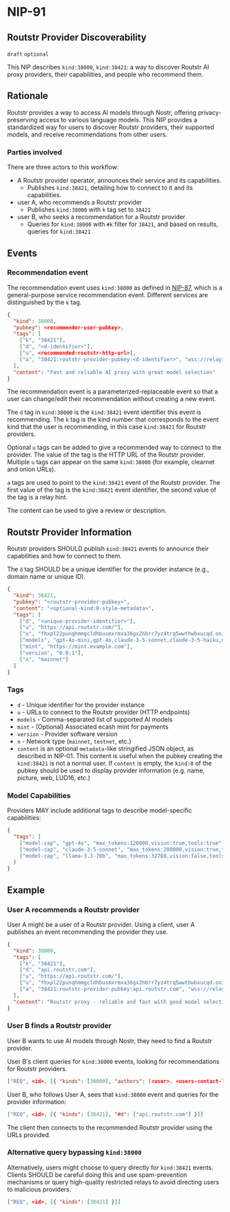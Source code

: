 NIP-91
======

Routstr Provider Discoverability
--------------------------------

`draft` `optional`

This NIP describes `kind:38000`, `kind:38421`: a way to discover Routstr AI proxy providers, their capabilities, and people who recommend them.

## Rationale

Routstr provides a way to access AI models through Nostr, offering privacy-preserving access to various language models. This NIP provides a standardized way for users to discover Routstr providers, their supported models, and receive recommendations from other users.

### Parties involved

There are three actors to this workflow:

* A Routstr provider operator, announces their service and its capabilities.
  * Publishes `kind:38421`, detailing how to connect to it and its capabilities.
* user A, who recommends a Routstr provider
  * Publishes `kind:38000` with `k` tag set to `38421`
* user B, who seeks a recommendation for a Routstr provider
  * Queries for `kind:38000` with `#k` filter for `38421`, and based on results, queries for `kind:38421`

## Events

### Recommendation event

The recommendation event uses `kind:38000` as defined in [NIP-87](87.md), which is a general-purpose service recommendation event. Different services are distinguished by the `k` tag.

```json
{
  "kind": 38000,
  "pubkey": <recommender-user-pubkey>,
  "tags": [
    ["k", "38421"],
    ["d", "<d-identifier>"],
    ["u", <recommended-routstr-http-url>],
    ["a", "38421:routstr-provider-pubkey:<d-identifier>", "wss://relay1"]
  ],
  "content": "Fast and reliable AI proxy with great model selection"
}
```

The recommendation event is a parameterized-replaceable event so that a user can change/edit their recommendation without creating a new event.

The `d` tag in `kind:38000` is the `kind:38421` event identifier this event is recommending.
The `k` tag is the kind number that corresponds to the event kind that the user is recommending, in this case `kind:38421` for Routstr providers.

Optional `u` tags can be added to give a recommended way to connect to the provider.
The value of the tag is the HTTP URL of the Routstr provider.
Multiple `u` tags can appear on the same `kind:38000` (for example, clearnet and onion URLs).

`a` tags are used to point to the `kind:38421` event of the Routstr provider.
The first value of the tag is the `kind:38421` event identifier, the second value of the tag is a relay hint.

The content can be used to give a review or description.

## Routstr Provider Information

Routstr providers SHOULD publish `kind:38421` events to announce their capabilities and how to connect to them.

The `d` tag SHOULD be a unique identifier for the provider instance (e.g., domain name or unique ID).

```json
{
  "kind": 38421,
  "pubkey": "<routstr-provider-pubkey>",
  "content": "<optional-kind:0-style-metadata>",
  "tags": [
    ["d", "<unique-provider-identifier>"],
    ["u", "https://api.routstr.com/"],
    ["u", "fhxpl22punqhmmgcldhbusmxrmxa36gx2hbrr7yz4trq5wwthwbxucqd.onion"],
    ["models", "gpt-4o-mini,gpt-4o,claude-3-5-sonnet,claude-3-5-haiku,mistral-large,llama-3.3-70b"],
    ["mint", "https://mint.example.com"],
    ["version", "0.0.1"],
    ["n", "mainnet"]
  ]
}
```

### Tags

* `d` - Unique identifier for the provider instance
* `u` - URLs to connect to the Routstr provider (HTTP endpoints)
* `models` - Comma-separated list of supported AI models
* `mint` - (Optional) Associated ecash mint for payments
* `version` - Provider software version
* `n` - Network type (`mainnet`, `testnet`, etc.)
* `content` is an optional `metadata`-like stringified JSON object, as described in NIP-01. This content is useful when the pubkey creating the `kind:38421` is not a normal user. If `content` is empty, the `kind:0` of the pubkey should be used to display provider information (e.g. name, picture, web, LUD16, etc.)

### Model Capabilities

Providers MAY include additional tags to describe model-specific capabilities:

```json
{
  "tags": [
    ["model-cap", "gpt-4o", "max_tokens:128000,vision:true,tools:true"],
    ["model-cap", "claude-3-5-sonnet", "max_tokens:200000,vision:true,tools:true"],
    ["model-cap", "llama-3.3-70b", "max_tokens:32768,vision:false,tools:true"]
  ]
}
```

## Example

### User A recommends a Routstr provider

User A might be a user of a Routstr provider. Using a client, user A publishes an event recommending the provider they use.

```json
{
  "kind": 38000,
  "tags": [
    ["k", "38421"],
    ["d", "api.routstr.com"],
    ["u", "https://api.routstr.com/"],
    ["u", "fhxpl22punqhmmgcldhbusmxrmxa36gx2hbrr7yz4trq5wwthwbxucqd.onion"],
    ["a", "38421:routstr-provider-pubkey:api.routstr.com", "wss://relay1"]
  ],
  "content": "Routstr proxy - reliable and fast with good model selection"
}
```

### User B finds a Routstr provider

User B wants to use AI models through Nostr, they need to find a Routstr provider.

User B's client queries for `kind:38000` events, looking for recommendations for Routstr providers.

```json
["REQ", <id>, [{ "kinds": [38000], "authors": [<user>, <users-contact-list>], "#k": ["38421"] }]]
```

User B, who follows User A, sees that `kind:38000` event and queries for the provider information:

```json
["REQ", <id>, [{ "kinds": [38421], "#d": ["api.routstr.com"] }]]
```

The client then connects to the recommended Routstr provider using the URLs provided.

### Alternative query bypassing `kind:38000`

Alternatively, users might choose to query directly for `kind:38421` events. Clients SHOULD be careful doing this and use spam-prevention mechanisms or query high-quality restricted relays to avoid directing users to malicious providers.

```json
["REQ", <id>, [{ "kinds": [38421] }]]
```
